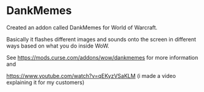 # DankMemes
Created an addon called DankMemes for World of Warcraft.

Basically it flashes different images and sounds onto the screen in different ways based on what you do inside WoW.


See https://mods.curse.com/addons/wow/dankmemes for more information
and

https://www.youtube.com/watch?v=qEKyzVSaKLM
(i made a video explaining it for my customers)
